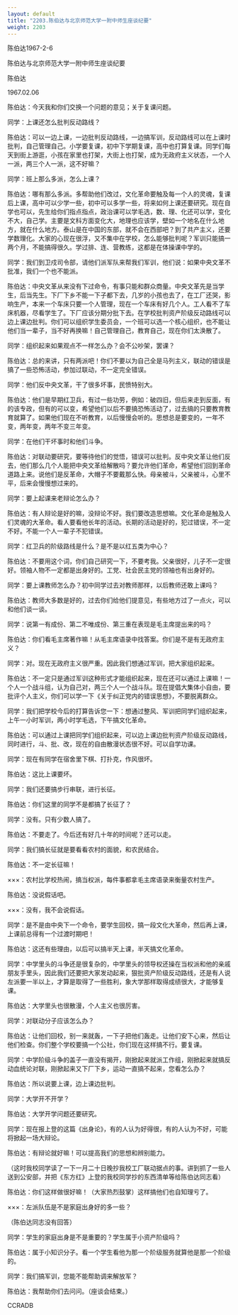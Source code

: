 ```yaml
---
layout: default
title: "2203.陈伯达与北京师范大学一附中师生座谈纪要"
weight: 2203
---
```


陈伯达1967-2-6

陈伯达与北京师范大学一附中师生座谈纪要

陈伯达

1967.02.06

陈伯达：今天我和你们交换一个问题的意见；关于复课问题。

同学：上课还怎么批判反动路线？

陈伯达：可以一边上课，一边批判反动路线，一边搞军训，反动路线可以在上课时批判，自己管理自己。小学要复课，初中下学期复课，高中也打算复课。同学们每天到街上游逛，小孩在家里也打架，大街上也打架，成为无政府主义状态，一个人一派，两三个人一派，这不好嘛？

同学：班上那么多派，怎么上课？

陈伯达：哪有那么多派。多帮助他们改过，文化革命要触及每一个人的灵魂，复课后上课，高中可以少学一些，初中可以多学一些，将来如何上课还要研究。现在自学也可以，先生给你们指点指点，政治课可以学毛选，数、理、化还可以学，变化不大，自己学。主要是文科方面变化大，地理也应该学，壁如一个地名在什么地方，就在什么地方。泰山是在中国的东部，就不会在西部吧？到了共产主义，还要学数理化。大家的心现在很浮，又不集中在学校，怎么能够批判呢？军训只能搞一两个月，不能搞得很久。学过排、连、营教练，这都是在体操课中学的。

同学：我们到卫戍司令部，请他们派军队来帮我们军训，他们说：如果中央文革不批准，我们一个也不能派。

陈伯达：中央文革从来没有下过命令，有事只能和群众商量。中央文革先是当学生，后当先生。下厂下乡不能一下子都下去，几岁的小孩也去了，在工厂还哭，影响生产，本来一个车床只要一个人管理，现在一个车床有好几个人。工人看不了车床机器，尽看学生了。下厂应该分期分批下去。在学校批判资产阶级反动路线可以边上课边批判。你们可以组织学生委员会，一个班可以选一个核心组织，也不能让他们当一辈子，当不好再换嘛！自己管理自己，教育自己，现在你们太涣散了。

同学：组织起来如果观点不一样怎么办？会不公吵架，罢课？

陈伯达：总的来讲，只有两派吧！你们不要以为自己全是马列主义，联动的错误是搞了一些恐怖活动，参加过联动，不一定完全错误。

同学：他们反中央文革，干了很多坏事，民愤特别大。

陈伯达：他们是早期红卫兵，有过一些功劳，例如：破四旧，但后来走到反面，有的该专政，但有的可以变，希望他们以后不要搞恐怖活动了，过去搞的只要教育教育就算了。如果他们现在不听教育，以后慢慢会听的。思想总是要变的，一年不变，两年变，两年不变三年变。

同学：在他们干坏事时和他们斗争。

陈伯达：对联动要研究，要等待他们的觉悟，错误可以批判。反中央文革让他们反去，他们那么几个人能把中央文革给解散吗？要允许他们革命，希望他们回到革命道路上来。说他们是反革命，大帽子不要戴那么快。母亲被斗，父亲被斗，心里不平，后来会慢慢想过来的。

同学：要上起课来老辩论怎么办？

陈伯达：有人辩论是好的嘛，没辩论不好。我们要改造思想嘛。文化革命是触及人们灵魂的大革命。看人要看他长年的活动。长期的活动是好的，犯过错误，不一定不好。不能一个人一辈子不犯错误。

同学：红卫兵的阶级路线是什么？是不是以红五类为中心？

陈伯达：不要用这个词，你们自己研究一下，不要考我。父亲很好，儿子不一定很好。领袖人物不一定都是出身好的。工党、社会民主党的领袖也有出身好的。

同学：要上课教师怎么办？初中同学过去对教师那样，以后教师还敢上课吗？

陈伯达：教师大多数是好的，过去你们给他们提意见，有些地方过了一点火，可以和他们谈一谈。

同学：说第一有成份、第二不唯成份、第三重在表现是毛主席提出来的吗？

陈伯达：你们看毛主席著作嘛！从毛主席语录中找答案。你们是不是有无政府主义？

同学：对。现在无政府主义很严重。因此我们想通过军训，把大家组织起来。

陈伯达：不一定只是通过军训这种形式才能组织起来，现在还可以通过上课嘛！一个人一个战斗组，认为自己对，两三个人一个战斗队。现在提倡大集体小自由，要批评个人主义，你们可以学一下《关于纠正党内的错误思想》，不要脱离群众。

同学：我们把学校今后的打算告诉您一下：想通过整风、军训把同学们组织起来，上午一小时军训，两小时学毛选，下午搞文化革命。

陈伯达：可以通过上课把同学们组织起来，可以边上课边批判资产阶级反动路线，同时进行，斗、批、改，现在的自由散漫状态很不好。可以自学功课。

同学：现在有同学在宿舍里下棋、打扑克，作风很坏。

陈伯达：这比上课要坏。

同学：我们还要搞步行串联，进行长征。

陈伯达：你们这里的同学不是都搞了长征了？

同学：没有。只有少数人搞了。

陈伯达：不要走了。今后还有好几十年的时间呢？还可以走。

同学：我们搞长征就是要看看农村的面貌，和农民结合。

陈伯达：不一定长征嘛！

×××：农村比学校热闹，搞当权派，每件事都拿毛主席语录来衡量农村生产。

陈伯达：没说假话吧。

×××：没有，我不会说假话。

同学：是不是由中央下一个命令，要学生回校，搞一段文化大革命，然后再上课，上课前总得有一个过渡时期吧！

陈伯达：这还有些理由，以后可以搞半天上课，半天搞文化革命。

同学：中学里头的斗争还是很复杂的，中学里头的领导权还操在当权派和他的亲戚朋友手里头，因此我们还要把大家发动起来，狠批资产阶级反动路线，还是有人说左派要一半以上，才算是取得了一些胜利，象大学那样取得成绩很大，才能够复课。

陈伯达：大学里头也很散漫，个人主义也很厉害。

同学：对联动分子应该怎么办？

陈伯达：让他们回校，别一来就轰，一下子把他们轰走。让他们安下心来，然后让他们检查。你们整个学校要搞一个公社，你们现在这样搞不行。要复课。

同学：中学阶级斗争的盖子一直没有揭开，刚掀起来就派工作组，刚掀起来就搞反动血统论对联，刚掀起来又下厂下乡，运动一直搞不起来，您看怎么办？

陈伯达：所以说要上课，边上课边批判。

同学：大学开不开学？

陈伯达：大学开学问题还要研究。

同学：现在报上登的这篇《出身论》，有的人认为好得很，有的人认为不好，可能将掀起一场大辩论。

陈伯达：有辩论就好嘛！可以提高我们的思想和辨别能力。

（这时我校同学读了一下一月二十日晚抄我校工厂联动据点的事。讲到抓了一些人送到公安部，并把《东方红》上登的我校同学抄的东西清单等给陈伯达同志看）

陈伯达：你们这样做很好嘛！（大家热烈鼓掌）这样搞他们也自知理亏了。

×××：左派队伍是不是家庭出身好的多一些？

（陈伯达同志没有回答）

同学：学生的家庭出身是不是重要的？学生属于小资产阶级吗？

陈伯达：属于小知识分子。看一个学生看他为那一个阶级服务就算他是那一个阶级的。

同学：我们搞军训，您能不能帮助调来解放军？

陈伯达：我帮助你们去问问。（座谈会结束。）

CCRADB

